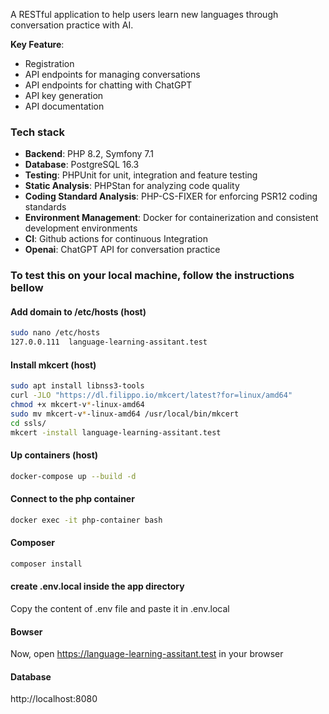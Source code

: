 A RESTful application to help users learn new languages through conversation practice with AI.

**Key Feature**: 
- Registration
- API endpoints for managing conversations
- API endpoints for chatting with ChatGPT
- API key generation
- API documentation

### Tech stack

- **Backend**: PHP 8.2, Symfony 7.1
- **Database**: PostgreSQL 16.3
- **Testing**: PHPUnit for unit, integration and feature testing
- **Static Analysis**: PHPStan for analyzing code quality
- **Coding Standard Analysis**: PHP-CS-FIXER for enforcing PSR12 coding standards
- **Environment Management**: Docker for containerization and consistent development environments
- **CI**: Github actions for continuous Integration
- **Openai**: ChatGPT API for conversation practice

### To test this on your local machine, follow the instructions bellow

#### Add domain to /etc/hosts (host)

```bash
sudo nano /etc/hosts
127.0.0.111  language-learning-assitant.test
```

#### Install mkcert (host)

```bash
sudo apt install libnss3-tools
curl -JLO "https://dl.filippo.io/mkcert/latest?for=linux/amd64"
chmod +x mkcert-v*-linux-amd64
sudo mv mkcert-v*-linux-amd64 /usr/local/bin/mkcert
cd ssls/
mkcert -install language-learning-assitant.test
```

#### Up containers (host)

```bash
docker-compose up --build -d
```
#### Connect to the php container

```bash
docker exec -it php-container bash
```
#### Composer

```bash
composer install
```
#### create .env.local inside the app directory

Copy the content of .env file and paste it in .env.local

#### Bowser

Now, open https://language-learning-assitant.test in your browser

#### Database

http://localhost:8080
